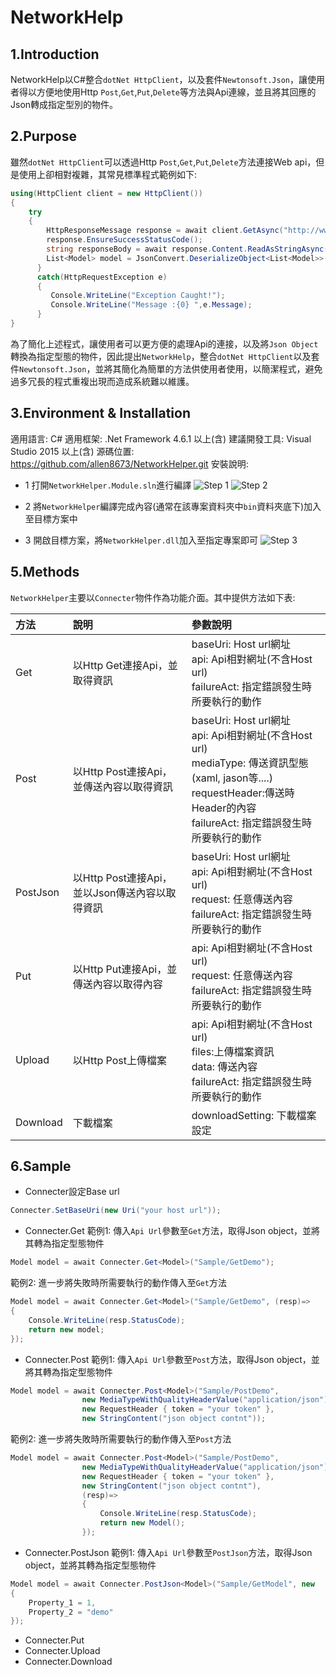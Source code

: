 # NetworkHelp 

## 1.Introduction
NetworkHelp以C#整合`dotNet HttpClient`，以及套件`Newtonsoft.Json`，讓使用者得以方便地使用Http `Post`,`Get`,`Put`,`Delete`等方法與Api連線，並且將其回應的Json轉成指定型別的物件。

## 2.Purpose
雖然`dotNet HttpClient`可以透過Http `Post`,`Get`,`Put`,`Delete`方法連接Web api，但是使用上卻相對複雜，其常見標準程式範例如下:

```csharp
using(HttpClient client = new HttpClient())
{
    try	
    {
        HttpResponseMessage response = await client.GetAsync("http://www.contoso.com/");
        response.EnsureSuccessStatusCode();
        string responseBody = await response.Content.ReadAsStringAsync();
        List<Model> model = JsonConvert.DeserializeObject<List<Model>>(responseBody);
      }  
      catch(HttpRequestException e)
      {
         Console.WriteLine("Exception Caught!");	
         Console.WriteLine("Message :{0} ",e.Message);
      }
}
```

為了簡化上述程式，讓使用者可以更方便的處理Api的連接，以及將`Json Object`轉換為指定型態的物件，因此提出`NetworkHelp`，整合`dotNet HttpClient`以及套件`Newtonsoft.Json`，並將其簡化為簡單的方法供使用者使用，以簡潔程式，避免過多冗長的程式重複出現而造成系統難以維護。

## 3.Environment & Installation
適用語言: C#
適用框架: .Net Framework 4.6.1 以上(含)
建議開發工具: Visual Studio 2015 以上(含)
源碼位置: https://github.com/allen8673/NetworkHelper.git
安裝說明:
- 1 打開`NetworkHelper.Module.sln`進行編譯
![Step 1](Install_1.png )
![Step 2](Install_2.png )

- 2 將`NetworkHelper`編譯完成內容(通常在該專案資料夾中`bin`資料夾底下)加入至目標方案中
- 3 開啟目標方案，將`NetworkHelper.dll`加入至指定專案即可
![Step 3](Install_3.png )

## 5.Methods

`NetworkHelper`主要以`Connecter`物件作為功能介面。其中提供方法如下表:

|方法|說明|參數說明|
|:-|:-|:-|
|Get|以Http Get連接Api，並取得資訊|baseUri: Host url網址<br>api: Api相對網址(不含Host url)<br> failureAct: 指定錯誤發生時所要執行的動作<br> |
|Post|以Http Post連接Api，並傳送內容以取得資訊|baseUri: Host url網址<br>api: Api相對網址(不含Host url)<br> mediaType: 傳送資訊型態(xaml, jason等....)<br> requestHeader:傳送時Header的內容 <br/> failureAct: 指定錯誤發生時所要執行的動作<br>|
|PostJson|以Http Post連接Api，並以Json傳送內容以取得資訊|baseUri: Host url網址<br>api: Api相對網址(不含Host url)<br>request: 任意傳送內容<br> failureAct: 指定錯誤發生時所要執行的動作<br>|
|Put|以Http Put連接Api，並傳送內容以取得內容|api: Api相對網址(不含Host url)<br>request: 任意傳送內容<br> failureAct: 指定錯誤發生時所要執行的動作<br>|
|Upload|以Http Post上傳檔案|api: Api相對網址(不含Host url)<br> files:上傳檔案資訊<br> data: 傳送內容<br>failureAct: 指定錯誤發生時所要執行的動作<br>|
|Download| 下載檔案| downloadSetting: 下載檔案設定|

## 6.Sample
+ Connecter設定Base url
```csharp
Connecter.SetBaseUri(new Uri("your host url"));
```

+ Connecter.Get
範例1: 傳入`Api Url`參數至`Get`方法，取得Json object，並將其轉為指定型態物件
```csharp
Model model = await Connecter.Get<Model>("Sample/GetDemo");
```
範例2: 進一步將失敗時所需要執行的動作傳入至`Get`方法
```csharp
Model model = await Connecter.Get<Model>("Sample/GetDemo", (resp)=>
{
    Console.WriteLine(resp.StatusCode);
    return new model;
});
```

+ Connecter.Post
範例1: 傳入`Api Url`參數至`Post`方法，取得Json object，並將其轉為指定型態物件
```csharp
Model model = await Connecter.Post<Model>("Sample/PostDemo",
                new MediaTypeWithQualityHeaderValue("application/json"), 
                new RequestHeader { token = "your token" },
                new StringContent("json object contnt"));
```
範例2: 進一步將失敗時所需要執行的動作傳入至`Post`方法
```csharp
Model model = await Connecter.Post<Model>("Sample/PostDemo",
                new MediaTypeWithQualityHeaderValue("application/json"), 
                new RequestHeader { token = "your token" },
                new StringContent("json object contnt"),
                (resp)=> 
                {
                    Console.WriteLine(resp.StatusCode);
                    return new Model();
                });
```

+ Connecter.PostJson
範例1: 傳入`Api Url`參數至`PostJson`方法，取得Json object，並將其轉為指定型態物件
```csharp
Model model = await Connecter.PostJson<Model>("Sample/GetModel", new
{
    Property_1 = 1,
    Property_2 = "demo"
});
```

+ Connecter.Put
+ Connecter.Upload
+ Connecter.Download


